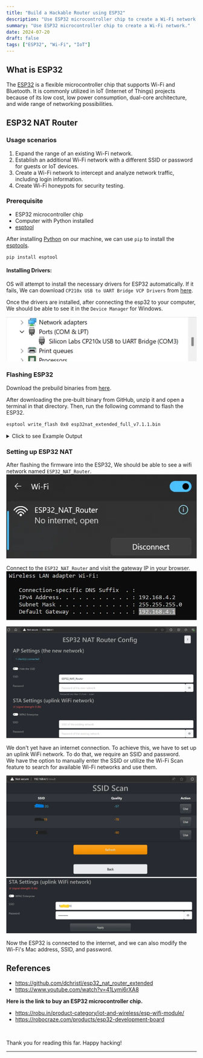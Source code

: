```yaml
---
title: "Build a Hackable Router using ESP32"
description: "Use ESP32 microcontroller chip to create a Wi-Fi network."
summary: "Use ESP32 microcontroller chip to create a Wi-Fi network."
date: 2024-07-20
draft: false
tags: ["ESP32", "Wi-Fi", "IoT"]
---
```


## What is ESP32

The [ESP32](https://www.espressif.com/en/products/socs/esp32) is a flexible microcontroller chip that supports Wi-Fi and Bluetooth. It is commonly utilized in IoT (Internet of Things) projects because of its low cost, low power consumption, dual-core architecture, and wide range of networking possibilities.

## ESP32 NAT Router

### Usage scenarios

1. Expand the range of an existing Wi-Fi network.
2. Establish an additional Wi-Fi network with a different SSID or password for guests or IoT devices.
3. Create a Wi-Fi network to intercept and analyze network traffic, including login information.
4. Create Wi-Fi honeypots for security testing.

### Prerequisite

- ESP32 microcontroller chip
- Computer with Python installed
- [esptool](https://github.com/espressif/esptool)

After installing [Python](https://www.python.org/downloads/) on our machine, we can use `pip` to install the [esptools](https://docs.espressif.com/projects/esptool/en/latest/esp32/).

```
pip install esptool
```

#### Installing Drivers:

OS will attempt to install the necessary drivers for ESP32 automatically. If it fails, We can download `CP210x USB to UART Bridge VCP Drivers` from [here](https://www.silabs.com/developers/usb-to-uart-bridge-vcp-drivers?tab=downloads).

Once the drivers are installed, after connecting the esp32 to your computer, We should be able to see it in the `Device Manager` for Windows.

![ESP32 COM Port](image/image-1.webp#center)

### Flashing ESP32

Download the prebuild binaries from [here](https://github.com/dchristl/esp32_nat_router_extended/releases/tag/v7.1.1).

After downloading the pre-built binary from GitHub, unzip it and open a terminal in that directory. Then, run the following command to flash the ESP32.

```bash
esptool write_flash 0x0 esp32nat_extended_full_v7.1.1.bin
```

<details><summary markdown="span">Click to see Example Output</summary>

```cmd
┌──PS(Jack@Sparrow)-[~\Downloads\esp32nat_extended_full_v7.1.1]
└─$ esptool write_flash 0x0 esp32nat_extended_full_v7.1.1.bin
esptool.py v4.7.0
Found 1 serial ports
Serial port COM3
Connecting.....
Detecting chip type... Unsupported detection protocol, switching and trying again...
Connecting.....
Detecting chip type... ESP32
Chip is ESP32-D0WD-V3 (revision v3.1)
Features: WiFi, BT, Dual Core, 240MHz, VRef calibration in efuse, Coding Scheme None
Crystal is 40MHz
MAC: cc:7b:5c:34:b6:08
Uploading stub...
Running stub...
Stub running...
Configuring flash size...
Flash will be erased from 0x00000000 to 0x00158fff...
Compressed 1413056 bytes to 788258...
Wrote 1413056 bytes (788258 compressed) at 0x00000000 in 72.8 seconds (effective 155.2 kbit/s)...
Hash of data verified.

Leaving...
Hard resetting via RTS pin...
```
</details>


### Setting up ESP32 NAT

After flashing the firmware into the ESP32, We should be able to see a wifi network named `ESP32_NAT_Router`.
![ESP32 Wi-Fi](image/image-2.webp#center)

Connect to the `ESP32_NAT_Router` and visit the gateway IP in your browser.
![ESP32 Wi-Fi Gateway](image/image-3.webp#center)

![ESP32 Nat Router Config Page](image/image-4.webp#center)

We don't yet have an internet connection. To achieve this, we have to set up an uplink WiFi network.
To do that, we require an SSID and password. \
We have the option to manually enter the SSID or utilize the Wi-Fi Scan feature to search for available Wi-Fi networks and use them.

![SSID Scan](image/image-5.webp#center)
![uplink Wi-Fi Settings](image/image-6.webp#center)

Now the ESP32 is connected to the internet, and we can also modify the Wi-Fi's Mac address, SSID, and password.


## References

- https://github.com/dchristl/esp32_nat_router_extended
- https://www.youtube.com/watch?v=41Lymi6rXA8

**Here is the link to buy an ESP32 microcontroller chip.**
- https://robu.in/product-category/iot-and-wireless/esp-wifi-module/
- https://robocraze.com/products/esp32-development-board

<br>

Thank you for reading this far. Happy hacking!

---
